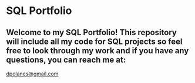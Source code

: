# SQL Portfolio 

## Welcome to my SQL Portfolio! This repository will include all my code for SQL projects so feel free to look through my work and if you have any questions, you can reach me at:
dpolanes@gmail.com 
